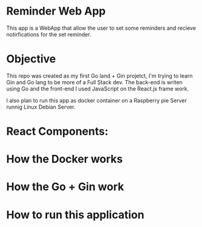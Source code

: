 # Reminder Web App 

This app is a WebApp that allow the user to set some reminders and recieve notirfications for the set reminder. 

# Objective 

This repo was created as my first Go land + Gin projetct, I'm trying to learn Gin and Go lang to be more of a Full Stack dev. The back-end is writen using Go and the front-end I used JavaScript on the React.js frame work. 

I also plan to run this app as docker container on a Raspberry pie Server runnig Linux Debian Server. 

# React Components:

# How the Docker works

# How the Go + Gin work

# How to run this application